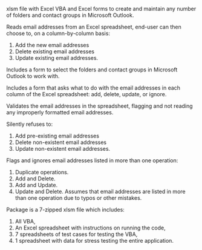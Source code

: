 xlsm file with Excel VBA and Excel forms to create and maintain any number of folders and contact groups in Microsoft Outlook.

Reads email addresses from an Excel spreadsheet, end-user can then choose to, on a column-by-column basis:
1)  Add the new email addresses
2)  Delete existing email addresses
3)  Update existing email addresses.

Includes a form to select the folders and contact groups in Microsoft Outlook to work with.

Includes a form that asks what to do with the email addresses in each column of the Excel spreadsheet:
add, delete, update, or ignore.

Validates the email addresses in the spreadsheet, flagging and not reading any improperly formatted email addresses.

Silently refuses to:
1) Add pre-existing email addresses
2) Delete non-existent email addresses
3) Update non-existent email addresses.

Flags and ignores email addresses listed in more than one operation:
1) Duplicate operations.
2) Add and Delete.
3) Add and Update.
4) Update and Delete.
Assumes that email addresses are listed in more than one operation due to typos or other mistakes.

Package is a 7-zipped xlsm file which includes:
1) All VBA,
2) An Excel spreadsheet with instructions on running the code,
3) 7 spreadsheets of test cases for testing the VBA,
4) 1 spreadsheet with data for stress testing the entire application.
